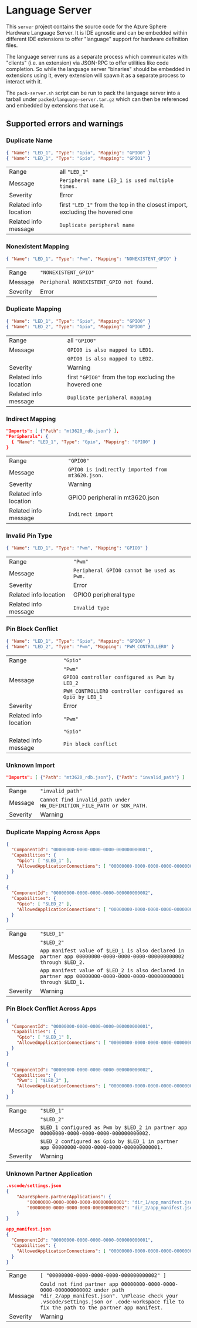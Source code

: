 # Language Server
This `server` project contains the source code for the Azure Sphere Hardware Language Server.
It is IDE agnostic and can be embedded within different IDE extensions to offer "language" support for hardware definition files.

The language server runs as a separate process which communicates with "clients" (i.e. an extension) via JSON-RPC to offer utilities like code completion. So while the language server "binaries" should be embedded in extensions using it, every extension will spawn it as a separate process to interact with it.

The `pack-server.sh` script can be run to pack the language server into a tarball under `packed/language-server.tar.gz` which can then be referenced and embedded by extensions that use it.

## Supported errors and warnings

### Duplicate Name

```json
{ "Name": "LED_1", "Type": "Gpio", "Mapping": "GPIO0" }
{ "Name": "LED_1", "Type": "Gpio", "Mapping": "GPIO1" }
```

|                     | |
|---------------------|-|
|Range                |all `"LED_1"`|
|Message              |`Peripheral name LED_1 is used multiple times.`|
|Severity             |Error|
|Related info location|first `"LED_1"` from the top in the closest import, excluding the hovered one|
|Related info message |`Duplicate peripheral name`|

### Nonexistent Mapping

```json
{ "Name": "LED_1", "Type": "Pwm", "Mapping": "NONEXISTENT_GPIO" }
```

|                     | |
|---------------------|-|
|Range                |`"NONEXISTENT_GPIO"`|
|Message              |`Peripheral NONEXISTENT_GPIO not found.`|
|Severity             |Error|

### Duplicate Mapping

```json
{ "Name": "LED_1", "Type": "Gpio", "Mapping": "GPIO0" }
{ "Name": "LED_2", "Type": "Gpio", "Mapping": "GPIO0" }
```

|                     | |
|---------------------|-|
|Range                |all `"GPIO0"`|
|Message              |`GPIO0 is also mapped to LED1.`|
|                     |`GPIO0 is also mapped to LED2.`|
|Severity             |Warning|
|Related info location|first `"GPIO0"` from the top excluding the hovered one|
|Related info message |`Duplicate peripheral mapping`|

### Indirect Mapping

```json
"Imports": [ {"Path": "mt3620_rdb.json"} ],
"Peripherals": {
  { "Name": "LED_1", "Type": "Gpio", "Mapping": "GPIO0" }
}
```

|                     | |
|---------------------|-|
|Range                |`"GPIO0"`|
|Message              |`GPIO0 is indirectly imported from mt3620.json.`|
|Severity             |Warning|
|Related info location|GPIO0 peripheral in mt3620.json|
|Related info message |`Indirect import`|

### Invalid Pin Type

```json
{ "Name": "LED_1", "Type": "Pwm", "Mapping": "GPIO0" }
```

|                     | |
|---------------------|-|
|Range                |`"Pwm"`|
|Message              |`Peripheral GPIO0 cannot be used as Pwm.`|
|Severity             |Error|
|Related info location|GPIO0 peripheral type|
|Related info message |`Invalid type`|

### Pin Block Conflict

```json
{ "Name": "LED_1", "Type": "Gpio", "Mapping": "GPIO0" }
{ "Name": "LED_2", "Type": "Pwm", "Mapping": "PWM_CONTROLLER0" }
```

|                     | |
|---------------------|-|
|Range                |`"Gpio"`|
|                     |`"Pwm"`|
|Message              |`GPIO0 controller configured as Pwm by LED_2`|
|                     |`PWM_CONTROLLER0 controller configured as Gpio by LED_1`|
|Severity             |Error|
|Related info location|`"Pwm"`|
|                     |`"Gpio"`|
|Related info message |`Pin block conflict`|

### Unknown Import

```json
"Imports": [ {"Path": "mt3620_rdb.json"}, {"Path": "invalid_path"} ]
```

|                     | |
|---------------------|-|
|Range                |`"invalid_path"`|
|Message              |`Cannot find invalid_path under HW_DEFINITION_FILE_PATH or SDK_PATH.`|
|Severity             |Warning|

### Duplicate Mapping Across Apps

```json
{
  "ComponentId": "00000000-0000-0000-0000-000000000001",
  "Capabilities": {
    "Gpio": [ "$LED_1" ],
    "AllowedApplicationConnections": [ "00000000-0000-0000-0000-000000000002" ]
  }
}
```

```json
{
  "ComponentId": "00000000-0000-0000-0000-000000000002",
  "Capabilities": {
    "Gpio": [ "$LED_2" ],
    "AllowedApplicationConnections": [ "00000000-0000-0000-0000-000000000001" ]
  }
}
```

|                     | |
|---------------------|-|
|Range                |`"$LED_1"`|
|                     |`"$LED_2"`|
|Message              |`App manifest value of $LED_1 is also declared in partner app 00000000-0000-0000-0000-000000000002 through $LED_2.`|
|                     |`App manifest value of $LED_2 is also declared in partner app 00000000-0000-0000-0000-000000000001 through $LED_1.`|
|Severity             |Warning|

### Pin Block Conflict Across Apps

```json
{
  "ComponentId": "00000000-0000-0000-0000-000000000001",
  "Capabilities": {
    "Gpio": [ "$LED_1" ],
    "AllowedApplicationConnections": [ "00000000-0000-0000-0000-000000000002" ]
  }
}
```

```json
{
  "ComponentId": "00000000-0000-0000-0000-000000000002",
  "Capabilities": {
    "Pwm": [ "$LED_2" ],
    "AllowedApplicationConnections": [ "00000000-0000-0000-0000-000000000001" ]
  }
}
```

|                     | |
|---------------------|-|
|Range                |`"$LED_1"`|
|                     |`"$LED_2"`|
|Message              |`$LED_1 configured as Pwm by $LED_2 in partner app 00000000-0000-0000-0000-000000000002.`|
|                     |`$LED_2 configured as Gpio by $LED_1 in partner app 00000000-0000-0000-0000-000000000001.`|
|Severity             |Warning|

### Unknown Partner Application

```json
.vscode/settings.json
{
    "AzureSphere.partnerApplications": {
        "00000000-0000-0000-0000-000000000001": "dir_1/app_manifest.json",
        "00000000-0000-0000-0000-000000000002": "dir_2/app_manifest.json"
    }
}
```

```json
app_manifest.json
{
  "ComponentId": "00000000-0000-0000-0000-000000000001",
  "Capabilities": {
    "AllowedApplicationConnections": [ "00000000-0000-0000-0000-000000000002" ]
  }
}
```

|                     | |
|---------------------|-|
|Range                |`[ "00000000-0000-0000-0000-000000000002" ]`|
|Message              |`Could not find partner app 00000000-0000-0000-0000-000000000002 under path "dir_2/app_manifest.json". \nPlease check your .vscode/settings.json or .code-workspace file to fix the path to the partner app manifest.`|
|Severity             |Warning|
